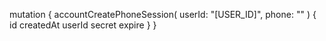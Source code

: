 mutation {
    accountCreatePhoneSession(
        userId: "[USER_ID]",
        phone: ""
    ) {
        id
        createdAt
        userId
        secret
        expire
    }
}
